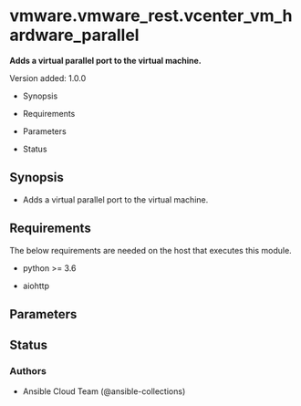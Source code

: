 # vmware.vmware_rest.vcenter_vm_hardware_parallel

**Adds a virtual parallel port to the virtual machine.**

Version added: 1.0.0


* Synopsis


* Requirements


* Parameters


* Status

## Synopsis


* Adds a virtual parallel port to the virtual machine.

## Requirements

The below requirements are needed on the host that executes this
module.


* python >= 3.6


* aiohttp

## Parameters

## Status

### Authors


* Ansible Cloud Team (@ansible-collections)
